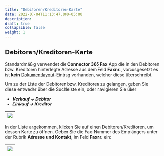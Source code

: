 ```yaml
---
title: "Debitoren/Kreditoren-Karte"
date: 2022-07-04T11:13:47.000-05:00
description: 
draft: true
collapsible: false
weight: 1
---
```

## Debitoren/Kreditoren-Karte

Standardmäßig verwendet die **Connector 365 Fax** App die in den Debitoren bzw. Kreditoren hinterlegte 
Adresse aus dem Feld **Faxnr.**, vorausgesetzt es ist **kein** [Dokumentlayout](/de-de/apps/retarus-fax/first-steps/setup/recipient-setup/document_layouts/)-Eintrag vorhanden, welcher diese überschreibt.  

Um zu der Liste der Debitoren bzw. Kreditoren zu gelangen, geben Sie diese entweder über die Suchleiste ein,
oder navigieren Sie über 
 - ***Verkauf -> Debitor***
 - ***Einkauf -> Kreditor***

|![](images/apps/Retarus_Fax/nav-to-cust-vend.png)|
|-|

In der Liste angekommen, klicken Sie auf einen Debitoren/Kreditoren, um dessen Karte zu öffnen.
Geben Sie die Fax-Nummer des Empfängers unter der Rubrik **Adresse und Kontakt**, im Feld **Faxnr.** ein:

|![](images/apps/Retarus_Fax/cust-card.png)|
|-|